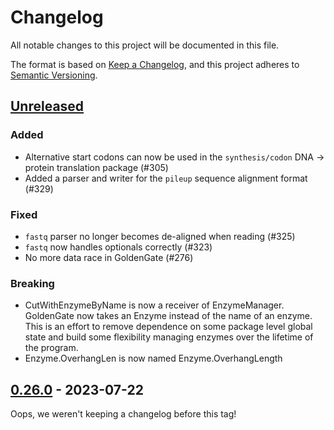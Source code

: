 # Changelog

All notable changes to this project will be documented in this file.

The format is based on [Keep a Changelog](https://keepachangelog.com/en/1.0.0/),
and this project adheres to [Semantic Versioning](https://semver.org/spec/v2.0.0.html).

## [Unreleased]

### Added
- Alternative start codons can now be used in the `synthesis/codon` DNA -> protein translation package (#305)
- Added a parser and writer for the `pileup` sequence alignment format (#329)

### Fixed
- `fastq` parser no longer becomes de-aligned when reading (#325)
- `fastq` now handles optionals correctly (#323)
-  No more data race in GoldenGate (#276)

### Breaking
- CutWithEnzymeByName is now a receiver of EnzymeManager. GoldenGate now takes an Enzyme instead of the name of an enzyme.
This is an effort to remove dependence on some package level global state and build some flexibility managing enzymes
over the lifetime of the program.
- Enzyme.OverhangLen is now named Enzyme.OverhangLength

## [0.26.0] - 2023-07-22
Oops, we weren't keeping a changelog before this tag!

[unreleased]: https://github.com/TimothyStiles/poly/compare/v0.26.0...main
[0.26.0]: https://github.com/TimothyStiles/poly/releases/tag/v0.26.0
